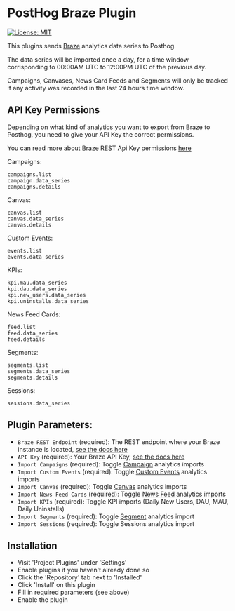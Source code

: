 # PostHog Braze Plugin

[![License: MIT](https://img.shields.io/badge/License-MIT-red.svg?style=flat-square)](https://opensource.org/licenses/MIT)

This plugins sends [Braze](https://braze.com) analytics data series to Posthog.

The data series will be imported once a day, for a time window corrisponding to 00:00AM UTC to 12:00PM UTC of the previous day.

Campaigns, Canvases, News Card Feeds and Segments will only be tracked if any activity was recorded in the last 24 hours time window.

## API Key Permissions

Depending on what kind of analytics you want to export from Braze to Posthog, you need to give your API Key the correct permissions.

You can read more about Braze REST Api Key permissions [here](https://www.braze.com/docs/api/api_key/#how-can-i-use-it)

Campaigns:

```
campaigns.list
campaign.data_series
campaigns.details
```

Canvas:

```
canvas.list
canvas.data_series
canvas.details
```

Custom Events:

```
events.list
events.data_series
```

KPIs:

```
kpi.mau.data_series
kpi.dau.data_series
kpi.new_users.data_series
kpi.uninstalls.data_series
```

News Feed Cards:

```
feed.list
feed.data_series
feed.details
```

Segments:

```
segments.list
segments.data_series
segments.details
```

Sessions:

```
sessions.data_series
```

## Plugin Parameters:

-   `Braze REST Endpoint` (required): The REST endpoint where your Braze instance is located, [see the docs here](https://www.braze.com/docs/api/basics)
-   `API Key` (required): Your Braze API Key, [see the docs here](https://www.braze.com/docs/api/api_key/)
-   `Import Campaigns` (required): Toggle [Campaign](https://www.braze.com/docs/user_guide/engagement_tools/campaigns) analytics imports
-   `Import Custom Events` (required): Toggle [Custom Events](https://www.braze.com/docs/user_guide/data_and_analytics/custom_data) analytics imports
-   `Import Canvas` (required): Toggle [Canvas](https://www.braze.com/docs/user_guide/engagement_tools/canvas) analytics imports
-   `Import News Feed Cards` (required): Toggle [News Feed](https://www.braze.com/docs/user_guide/engagement_tools/news_feed) analytics imports
-   `Import KPIs` (required): Toggle KPI imports (Daily New Users, DAU, MAU, Daily Uninstalls)
-   `Import Segments` (required): Toggle [Segment](https://www.braze.com/docs/user_guide/engagement_tools/segments) analytics import
-   `Import Sessions` (required): Toggle Sessions analytics import

## Installation

-   Visit 'Project Plugins' under 'Settings'
-   Enable plugins if you haven't already done so
-   Click the 'Repository' tab next to 'Installed'
-   Click 'Install' on this plugin
-   Fill in required parameters (see above)
-   Enable the plugin
